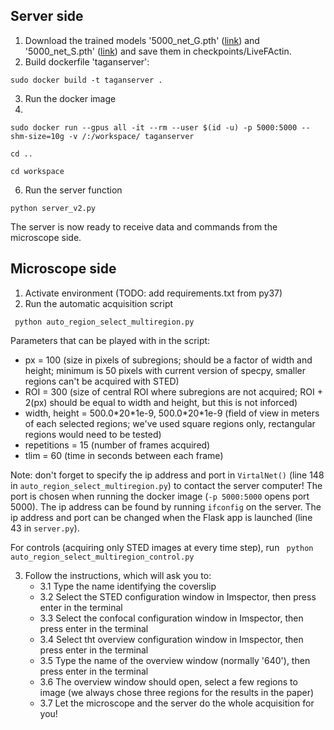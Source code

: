 ## Server side

1) Download the trained models '5000_net_G.pth' ([link](https://github.com/FLClab/TA-GAN/tree/main/checkpoints/LiveFActin)) and '5000_net_S.pth' ([link](https://zenodo.org/records/7909304)) and save them in checkpoints/LiveFActin.
2) Build dockerfile 'taganserver':

`sudo docker build -t taganserver .`

3) Run the docker image
4) 
`sudo docker run --gpus all -it --rm --user $(id -u) -p 5000:5000 --shm-size=10g -v /:/workspace/ taganserver`

`cd ..`

`cd workspace`

6) Run the server function
   
`python server_v2.py`

The server is now ready to receive data and commands from the microscope side.


## Microscope side

1) Activate environment (TODO: add requirements.txt from py37)
2) Run the automatic acquisition script

` python auto_region_select_multiregion.py`

Parameters that can be played with in the script:
- px = 100 (size in pixels of subregions; should be a factor of width and height; minimum is 50 pixels with current version of specpy, smaller regions can't be acquired with STED)
- ROI = 300 (size of central ROI where subregions are not acquired; ROI + 2(px) should be equal to width and height, but this is not inforced)
- width, height = 500.0\*20\*1e-9, 500.0\*20\*1e-9 (field of view in meters of each selected regions; we've used square regions only, rectangular regions would need to be tested)
- repetitions = 15 (number of frames acquired)
- tlim = 60 (time in seconds between each frame)

Note: don't forget to specify the ip address and port in `VirtalNet()` (line 148 in `auto_region_select_multiregion.py`) to contact the server computer! The port is chosen when running the docker image (`-p 5000:5000` opens port 5000). The ip address can be found by running `ifconfig` on the server. The ip address and port can be changed when the Flask app is launched (line 43 in `server.py`).

For controls (acquiring only STED images at every time step), run 
` python auto_region_select_multiregion_control.py`

3) Follow the instructions, which will ask you to:
   - 3.1 Type the name identifying the coverslip
   - 3.2 Select the STED configuration window in Imspector, then press enter in the terminal
   - 3.3 Select the confocal configuration window in Imspector, then press enter in the terminal
   - 3.4 Select tht overview configuration window in Imspector, then press enter in the terminal
   - 3.5 Type the name of the overview window (normally '640'), then press enter in the terminal
   - 3.6 The overview window should open, select a few regions to image (we always chose three regions for the results in the paper)
   - 3.7 Let the microscope and the server do the whole acquisition for you!
